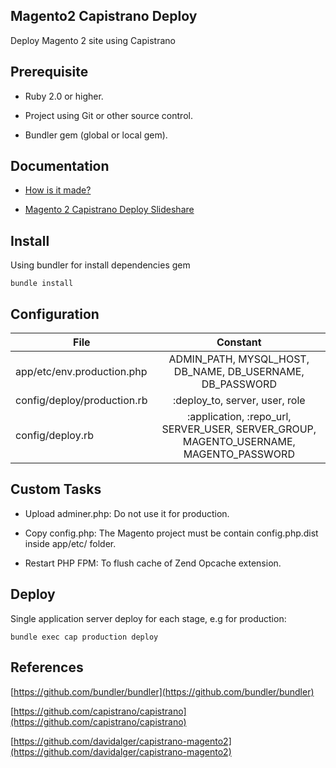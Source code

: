 ## Magento2 Capistrano Deploy
Deploy Magento 2 site using Capistrano

## Prerequisite

- Ruby 2.0 or higher.

- Project using Git or other source control.

- Bundler gem (global or local gem).

## Documentation

- [How is it made?](https://github.com/unetstudio/magento-2-capistrano-deploy/wiki/How-it's-made)

- [Magento 2 Capistrano Deploy Slideshare](https://www.slideshare.net/DucHuu1/magento-2-capistrano-deploy)

## Install

Using bundler for install dependencies gem

```
bundle install
```

## Configuration

| File        | Constant           |
| ------------- |:-------------:|
| app/etc/env.production.php      | ADMIN_PATH, MYSQL_HOST, DB_NAME, DB_USERNAME, DB_PASSWORD |
| config/deploy/production.rb     | :deploy_to, server, user, role |
| config/deploy.rb                | :application, :repo_url, SERVER_USER, SERVER_GROUP, MAGENTO_USERNAME, MAGENTO_PASSWORD |

## Custom Tasks

- Upload adminer.php: Do not use it for production.

- Copy config.php: The Magento project must be contain config.php.dist inside app/etc/ folder.

- Restart PHP FPM: To flush cache of Zend Opcache extension.

## Deploy

Single application server deploy for each stage, e.g for production:

```
bundle exec cap production deploy
```

## References

[https://github.com/bundler/bundler](https://github.com/bundler/bundler)

[https://github.com/capistrano/capistrano](https://github.com/capistrano/capistrano)

[https://github.com/davidalger/capistrano-magento2](https://github.com/davidalger/capistrano-magento2)
